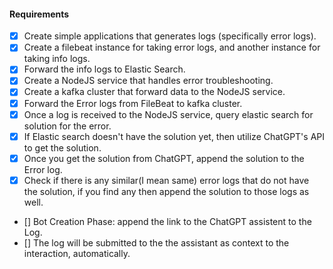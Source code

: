 #### Requirements
- [x] Create simple applications that generates logs (specifically error logs).
- [x] Create a filebeat instance for taking error logs, and another instance for taking info logs.
- [x] Forward the info logs to Elastic Search.
- [x] Create a NodeJS service that handles error troubleshooting.
- [x] Create a kafka cluster that forward data to the NodeJS service.
- [x] Forward the Error logs from FileBeat to kafka cluster.
- [x] Once a log is received to the NodeJS service, query elastic search for solution for the error.
- [x] If Elastic search doesn't have the solution yet, then utilize ChatGPT's API to get the solution.
- [x] Once you get the solution from ChatGPT, append the solution to the Error log.
- [x] Check if there is any similar(I mean same) error logs that do not have the solution, if you find any then append the solution to those logs as well.
- [] Bot Creation Phase: append the link to the ChatGPT assistent to the Log.
- [] The log will be submitted to the the assistant as context to the interaction, automatically.

